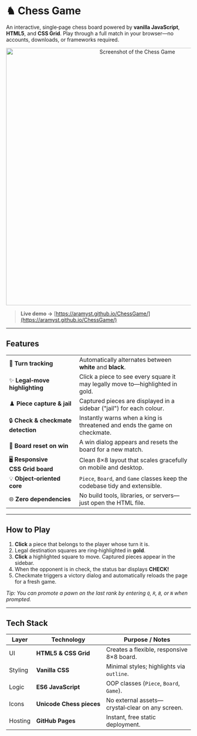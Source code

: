 # ♞ Chess Game

An interactive, single‑page chess board powered by **vanilla JavaScript**, **HTML5**, and **CSS Grid**. Play through a full match in your browser—no accounts, downloads, or frameworks required.

<p align="center">
  <a href="https://aramyst.github.io/ChessGame/" target="_blank"><img src="docs/screenshot.png" alt="Screenshot of the Chess Game" width="700"></a>
</p>

> **Live demo →** [https://aramyst.github.io/ChessGame/](https://aramyst.github.io/ChessGame/)

---

## Features

|                                    |                                                                               |
| ---------------------------------- | ----------------------------------------------------------------------------- |
| 🎯 **Turn tracking**               | Automatically alternates between **white** and **black**.                     |
| ✨ **Legal‑move highlighting**      | Click a piece to see every square it may legally move to—highlighted in gold. |
| ♟️ **Piece capture & jail**        | Captured pieces are displayed in a sidebar ("jail") for each colour.          |
| 🔒 **Check & checkmate detection** | Instantly warns when a king is threatened and ends the game on checkmate.     |
| 🔄 **Board reset on win**          | A win dialog appears and resets the board for a new match.                    |
| 🖥 **Responsive CSS Grid board**   | Clean 8×8 layout that scales gracefully on mobile and desktop.                |
| 💡 **Object‑oriented core**        | `Piece`, `Board`, and `Game` classes keep the codebase tidy and extensible.   |
| 🌐 **Zero dependencies**           | No build tools, libraries, or servers—just open the HTML file.                |

---

## How to Play

1. **Click** a piece that belongs to the player whose turn it is.
2. Legal destination squares are ring‑highlighted in **gold**.
3. **Click** a highlighted square to move. Captured pieces appear in the sidebar.
4. When the opponent is in check, the status bar displays **CHECK!**
5. Checkmate triggers a victory dialog and automatically reloads the page for a fresh game.

*Tip: You can promote a pawn on the last rank by entering `Q`, `R`, `B`, or `N` when prompted.*

---

## Tech Stack

| Layer   | Technology               | Purpose / Notes                                 |
| ------- | ------------------------ | ----------------------------------------------- |
| UI      | **HTML5 & CSS Grid**     | Creates a flexible, responsive 8×8 board.       |
| Styling | **Vanilla CSS**          | Minimal styles; highlights via `outline`.       |
| Logic   | **ES6 JavaScript**       | OOP classes (`Piece`, `Board`, `Game`).         |
| Icons   | **Unicode Chess pieces** | No external assets—crystal‑clear on any screen. |
| Hosting | **GitHub Pages**         | Instant, free static deployment.                |

